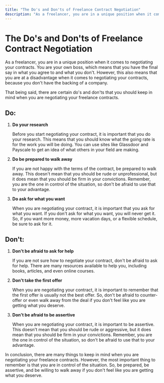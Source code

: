 ```yaml
---
title: "The Do's and Don'ts of Freelance Contract Negotiation"
description: "As a freelancer, you are in a unique position when it comes to negotiating your contracts. You are your own boss, which means that you have the final say in what you agree to and what you don't. However, this also means that you are at a disadvantage when it comes to negotiating your contracts, because you don't have the backing of a company."
---
```


# The Do's and Don'ts of Freelance Contract Negotiation

As a freelancer, you are in a unique position when it comes to negotiating your contracts. You are your own boss, which means that you have the final say in what you agree to and what you don't. However, this also means that you are at a disadvantage when it comes to negotiating your contracts, because you don't have the backing of a company.

That being said, there are certain do's and don'ts that you should keep in mind when you are negotiating your freelance contracts.

## Do:

1. **Do your research**

   Before you start negotiating your contract, it is important that you do your research. This means that you should know what the going rate is for the work you will be doing. You can use sites like Glassdoor and Payscale to get an idea of what others in your field are making.

2. **Do be prepared to walk away**

   If you are not happy with the terms of the contract, be prepared to walk away. This doesn't mean that you should be rude or unprofessional, but it does mean that you should be firm in your convictions. Remember, you are the one in control of the situation, so don't be afraid to use that to your advantage.

3. **Do ask for what you want**

   When you are negotiating your contract, it is important that you ask for what you want. If you don't ask for what you want, you will never get it. So, if you want more money, more vacation days, or a flexible schedule, be sure to ask for it.

## Don't:

1. **Don't be afraid to ask for help**

   If you are not sure how to negotiate your contract, don't be afraid to ask for help. There are many resources available to help you, including books, articles, and even online courses.

2. **Don't take the first offer**

   When you are negotiating your contract, it is important to remember that the first offer is usually not the best offer. So, don't be afraid to counter-offer or even walk away from the deal if you don't feel like you are getting what you deserve.

3. **Don't be afraid to be assertive**

   When you are negotiating your contract, it is important to be assertive. This doesn't mean that you should be rude or aggressive, but it does mean that you should be firm in your convictions. Remember, you are the one in control of the situation, so don't be afraid to use that to your advantage.

In conclusion, there are many things to keep in mind when you are negotiating your freelance contracts. However, the most important thing to remember is that you are in control of the situation. So, be prepared, be assertive, and be willing to walk away if you don't feel like you are getting what you deserve.
